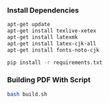 ### Install Dependencies
```bash
apt-get update
apt-get install texlive-xetex
apt-get install latexmk
apt-get install latex-cjk-all
apt-get install fonts-noto-cjk

pip install -r requirements.txt
```
### Building PDF With Script
```bash
bash build.sh
```
